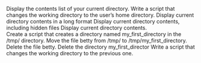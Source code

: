 Display the contents list of your current directory.
 Write a script that changes the working directory to the user’s home 
directory.
Display current directory contents in a long format
Display current directory contents, including hidden files
Display current directory contents.                                     
Create a script that creates a directory named my_first_directory in the /tmp/ directory.
Move the file betty from /tmp/ to /tmp/my_first_directory.
Delete the file betty.
Delete the directory my_first_director
Write a script that changes the working directory to the previous one.
